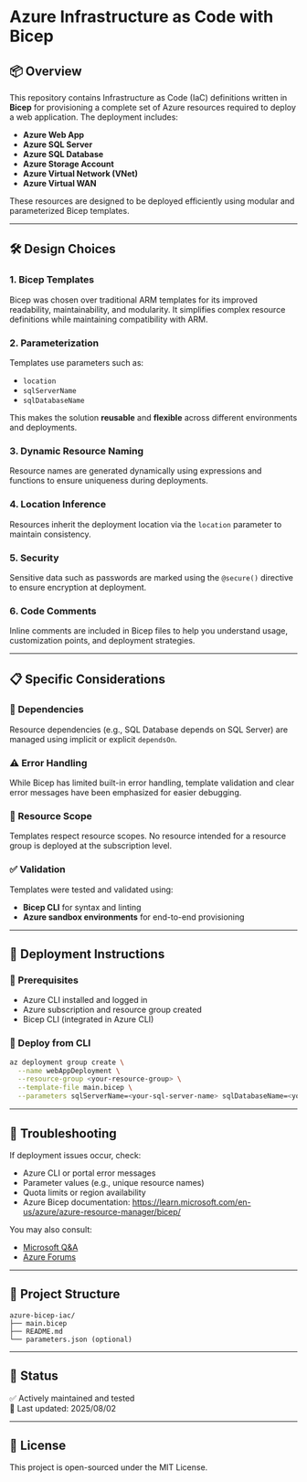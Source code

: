 
# Azure Infrastructure as Code with Bicep

## 📦 Overview

This repository contains Infrastructure as Code (IaC) definitions written in **Bicep** for provisioning a complete set of Azure resources required to deploy a web application. The deployment includes:

- **Azure Web App**
- **Azure SQL Server**
- **Azure SQL Database**
- **Azure Storage Account**
- **Azure Virtual Network (VNet)**
- **Azure Virtual WAN**

These resources are designed to be deployed efficiently using modular and parameterized Bicep templates.

---

## 🛠️ Design Choices

### 1. **Bicep Templates**
Bicep was chosen over traditional ARM templates for its improved readability, maintainability, and modularity. It simplifies complex resource definitions while maintaining compatibility with ARM.

### 2. **Parameterization**
Templates use parameters such as:
- `location`
- `sqlServerName`
- `sqlDatabaseName`

This makes the solution **reusable** and **flexible** across different environments and deployments.

### 3. **Dynamic Resource Naming**
Resource names are generated dynamically using expressions and functions to ensure uniqueness during deployments.

### 4. **Location Inference**
Resources inherit the deployment location via the `location` parameter to maintain consistency.

### 5. **Security**
Sensitive data such as passwords are marked using the `@secure()` directive to ensure encryption at deployment.

### 6. **Code Comments**
Inline comments are included in Bicep files to help you understand usage, customization points, and deployment strategies.

---

## 📋 Specific Considerations

### 🔗 Dependencies
Resource dependencies (e.g., SQL Database depends on SQL Server) are managed using implicit or explicit `dependsOn`.

### ⚠️ Error Handling
While Bicep has limited built-in error handling, template validation and clear error messages have been emphasized for easier debugging.

### 🧭 Resource Scope
Templates respect resource scopes. No resource intended for a resource group is deployed at the subscription level.

### ✅ Validation
Templates were tested and validated using:
- **Bicep CLI** for syntax and linting
- **Azure sandbox environments** for end-to-end provisioning

---

## 🚀 Deployment Instructions

### 📌 Prerequisites
- Azure CLI installed and logged in
- Azure subscription and resource group created
- Bicep CLI (integrated in Azure CLI)

### 🧪 Deploy from CLI
```bash
az deployment group create \
  --name webAppDeployment \
  --resource-group <your-resource-group> \
  --template-file main.bicep \
  --parameters sqlServerName=<your-sql-server-name> sqlDatabaseName=<your-db-name>
```

---

## 🧯 Troubleshooting

If deployment issues occur, check:
- Azure CLI or portal error messages
- Parameter values (e.g., unique resource names)
- Quota limits or region availability
- Azure Bicep documentation: https://learn.microsoft.com/en-us/azure/azure-resource-manager/bicep/

You may also consult:
- [Microsoft Q&A](https://learn.microsoft.com/en-us/answers/)
- [Azure Forums](https://techcommunity.microsoft.com/t5/azure/ct-p/Azure)

---

## 📂 Project Structure

```
azure-bicep-iac/
├── main.bicep
├── README.md
└── parameters.json (optional)
```

---

## 📌 Status

✅ Actively maintained and tested  
📅 Last updated: 2025/08/02

---

## 📃 License
This project is open-sourced under the MIT License.
